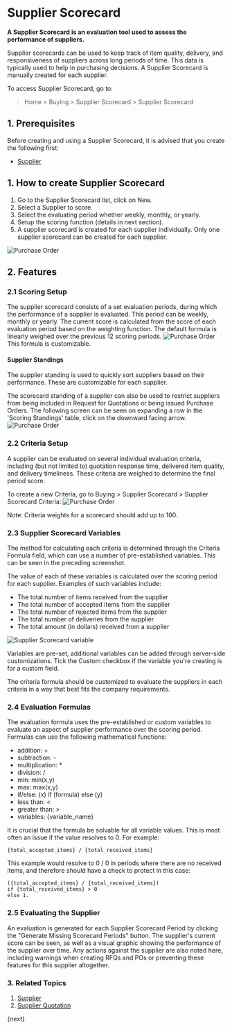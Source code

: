 <!-- add-breadcrumbs -->
# Supplier Scorecard

**A Supplier Scorecard is an evaluation tool used to assess the performance of suppliers.**

Supplier scorecards can be used to keep track of item quality, delivery, and responsiveness of suppliers across long periods of time. This data is typically used to help in purchasing decisions.
A Supplier Scorecard is manually created for each supplier.

To access Supplier Scorecard, go to:
> Home > Buying > Supplier Scorecard > Supplier Scorecard


## 1. Prerequisites
Before creating and using a Supplier Scorecard, it is advised that you create the following first:

* [Supplier](/docs/v13/user/manual/en/buying/supplier)

## 1. How to create Supplier Scorecard

1. Go to the Supplier Scorecard list, click on New.
2. Select a Supplier to score.
3. Select the evaluating period whether weekly, monthly, or yearly.
4. Setup the scoring function (details in next section).
5. A supplier scorecard is created for each supplier individually. Only one supplier scorecard can be created for each supplier.
<img class="screenshot" alt="Purchase Order" src="{{docs_base_url}}/assets/img/buying/supplier-scorecard.png">

## 2. Features
### 2.1 Scoring Setup
The supplier scorecard consists of a set evaluation periods, during which the performance of a supplier is evaluated. This period can be weekly, monthly or yearly. The current score is calculated from the score of each evaluation period based on the weighting function. The default formula is linearly weighed over the previous 12 scoring periods.
<img class="screenshot" alt="Purchase Order" src="{{docs_base_url}}/assets/img/buying/supplier-scorecard-weighing.png">
This formula is customizable.

#### Supplier Standings

The supplier standing is used to quickly sort suppliers based on their performance. These are customizable for each supplier.

The scorecard standing of a supplier can also be used to restrict suppliers from being included in Request for Quotations or being issued Purchase Orders. The following screen can be seen on expanding a row in the 'Scoring Standings' table, click on the downward facing arrow.
<img class="screenshot" alt="Purchase Order" src="{{docs_base_url}}/assets/img/buying/supplier-scorecard-standing.png">

### 2.2 Criteria Setup
A supplier can be evaluated on several individual evaluation criteria, including (but not limited to) quotation response time, delivered item quality, and delivery timeliness. These criteria are weighed to determine the final period score.

To create a  new Criteria, go to Buying > Supplier Scorecard > Supplier Scorecard Criteria:
<img class="screenshot" alt="Purchase Order" src="{{docs_base_url}}/assets/img/buying/supplier-scorecard-criteria.png">

Note: Criteria weights for a scorecard should add up to 100.

### 2.3 Supplier Scorecard Variables
The method for calculating each criteria is determined through the Criteria Formula field, which can use a number of pre-established variables. This can be seen in the preceding screenshot.

The value of each of these variables is calculated over the scoring period for each supplier. Examples of such variables include:

 - The total number of items received from the supplier
 - The total number of accepted items from the supplier
 - The total number of rejected items from the supplier
 - The total number of deliveries from the supplier
 - The total amount (in dollars) received from a supplier

![Supplier Scorecard variable](/docs/v13/assets/img/buying/supplier-scorecard-variables.png)

Variables are pre-set, additional variables can be added through server-side customizations. Tick the Custom checkbox if the variable you're creating is for a custom field.

The criteria formula should be customized to evaluate the suppliers in each criteria in a way that best fits the company requirements.

### 2.4 Evaluation Formulas
The evaluation formula uses the pre-established or custom variables to evaluate an aspect of supplier performance over the scoring period. Formulas can use the following mathematical functions:

* addition: +
* subtraction: -
* multiplication: *
* division: /
* min: min(x,y)
* max: max(x,y)
* if/else: (x) if (formula) else (y)
* less than: <
* greater than: >
* variables: {variable_name}

It is crucial that the formula be solvable for all variable values. This is most often an issue if the value resolves to 0. For example:
```
{total_accepted_items} / {total_received_items}
```

This example would resolve to 0 / 0 in periods where there are no received items, and therefore should have a check to protect in this case:
```
({total_accepted_items} / {total_received_items})
if {total_received_items} > 0
else 1.
```

### 2.5 Evaluating the Supplier
An evaluation is generated for each Supplier Scorecard Period by clicking the "Generate Missing Scorecard Periods" button. The supplier's current score can be seen, as well as a visual graphic showing the performance of the supplier over time. Any actions against the supplier are also noted here, including warnings when creating RFQs and POs or preventing these features for this supplier altogether.

### 3. Related Topics
1. [Supplier](/docs/v13/user/manual/en/buying/supplier)
1. [Supplier Quotation](/docs/v13/user/manual/en/buying/supplier-quotation)

{next}
